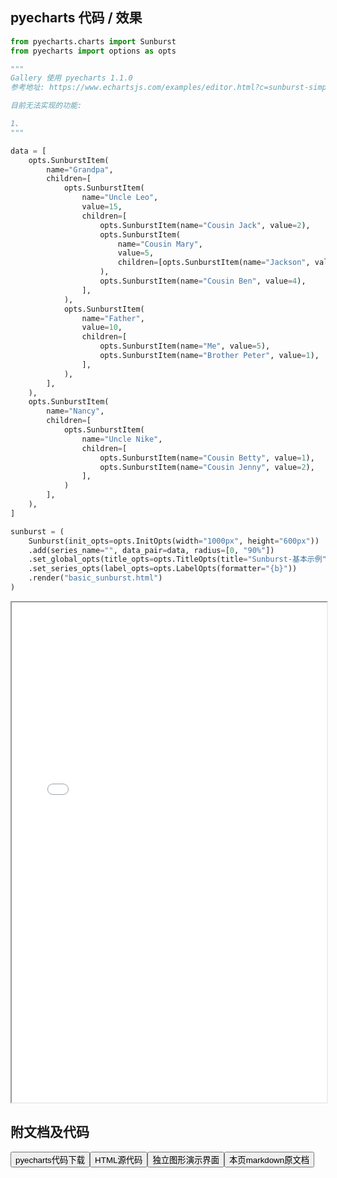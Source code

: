 
## pyecharts 代码 / 效果

```python
from pyecharts.charts import Sunburst
from pyecharts import options as opts

"""
Gallery 使用 pyecharts 1.1.0
参考地址: https://www.echartsjs.com/examples/editor.html?c=sunburst-simple

目前无法实现的功能:

1、
"""

data = [
    opts.SunburstItem(
        name="Grandpa",
        children=[
            opts.SunburstItem(
                name="Uncle Leo",
                value=15,
                children=[
                    opts.SunburstItem(name="Cousin Jack", value=2),
                    opts.SunburstItem(
                        name="Cousin Mary",
                        value=5,
                        children=[opts.SunburstItem(name="Jackson", value=2)],
                    ),
                    opts.SunburstItem(name="Cousin Ben", value=4),
                ],
            ),
            opts.SunburstItem(
                name="Father",
                value=10,
                children=[
                    opts.SunburstItem(name="Me", value=5),
                    opts.SunburstItem(name="Brother Peter", value=1),
                ],
            ),
        ],
    ),
    opts.SunburstItem(
        name="Nancy",
        children=[
            opts.SunburstItem(
                name="Uncle Nike",
                children=[
                    opts.SunburstItem(name="Cousin Betty", value=1),
                    opts.SunburstItem(name="Cousin Jenny", value=2),
                ],
            )
        ],
    ),
]

sunburst = (
    Sunburst(init_opts=opts.InitOpts(width="1000px", height="600px"))
    .add(series_name="", data_pair=data, radius=[0, "90%"])
    .set_global_opts(title_opts=opts.TitleOpts(title="Sunburst-基本示例"))
    .set_series_opts(label_opts=opts.LabelOpts(formatter="{b}"))
    .render("basic_sunburst.html")
)

```

<iframe width="100%" height="800px" src="/pyecharts/Sunburst/basic_sunburst.html"></iframe>

## 附文档及代码

<a href="https://cdn.jsdelivr.net/gh/wfy-belief/python/docs/pyecharts/Sunburst/basic_sunburst.py"><button class="mybutton">pyecharts代码下载</button></a><a href="https://cdn.jsdelivr.net/gh/wfy-belief/python/docs/pyecharts/Sunburst/basic_sunburst.html"><button class="mybutton">HTML源代码</button></a><a href="https://python.wfyblog.cn/pyecharts/Sunburst/basic_sunburst.html"><button class="mybutton">独立图形演示界面</button></a><a href="https://cdn.jsdelivr.net/gh/wfy-belief/python/docs/pyecharts/Sunburst/basic_sunburst.md"><button class="mybutton">本页markdown原文档</button></a>